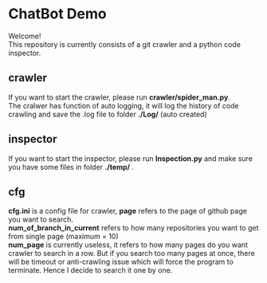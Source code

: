 # ChatBot Demo
Welcome!<br>
This repository is currently consists of a git crawler and a python code inspector.<br>
## crawler
If you want to start the crawler, please run **crawler/spider_man.py**.<br>
The cralwer has function of auto logging, it will log the history of code crawling and save the .log file to folder **./Log/** (auto created)<br>
## inspector
If you want to start the inspector, please run **Inspection.py** and make sure you have some files in folder **./temp/** .<br>
## cfg
**cfg.ini** is a config file for crawler, **page** refers to the page of github page you want to search.<br>
**num_of_branch_in_current** refers to how many repositories you want to get from single page (maximum = 10)<br>
**num_page** is currently useless, it refers to how many pages do you want crawler to search in a row. But if you search too many pages at once, there will be timeout or anti-crawling issue which will force the program to terminate. Hence I decide to search it one by one.<br>


